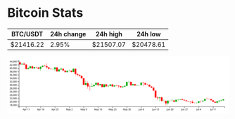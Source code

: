 # Bitcoin Stats

BTC/USDT|24h change|24h high|24h low|
|---|---|---|---|
|$21416.22|2.95%|$21507.07|$20478.61|

<img src="./chart.svg">
